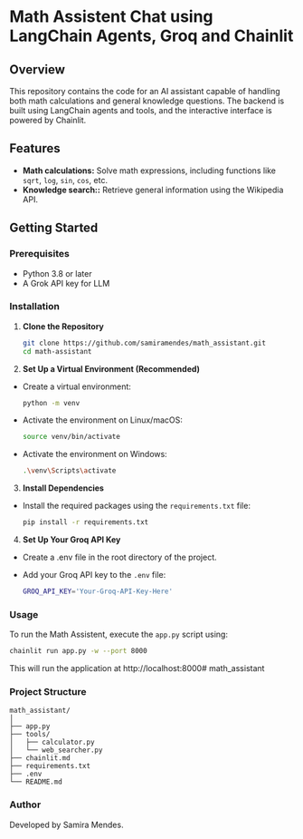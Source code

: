 # Math Assistent Chat using LangChain Agents, Groq and Chainlit

## Overview
This repository contains the code for an AI assistant capable of handling both math calculations and general knowledge questions. The backend is built using LangChain agents and tools, and the interactive interface is powered by Chainlit.

## Features

- **Math calculations:** Solve math expressions, including functions like `sqrt`, `log`, `sin`, `cos`, etc.
- **Knowledge search::** Retrieve general information using the Wikipedia API.


## Getting Started
### Prerequisites
- Python 3.8 or later
- A Grok API key for LLM

### Installation

1. **Clone the Repository**
   ```bash
   git clone https://github.com/samiramendes/math_assistant.git
   cd math-assistant
   ```
  
2. **Set Up a Virtual Environment (Recommended)**
* Create a virtual environment:

   ```bash
   python -m venv
   ```
* Activate the environment on Linux/macOS:

   ```bash
   source venv/bin/activate
   ```
* Activate the environment on Windows:

   ```bash
   .\venv\Scripts\activate
   ```
   

3. **Install Dependencies**
* Install the required packages using the `requirements.txt` file:

   ```bash
   pip install -r requirements.txt
   ```

4. **Set Up Your Groq API Key**
* Create a .env file in the root directory of the project.
* Add your Groq API key to the `.env` file:

   ```bash
   GROQ_API_KEY='Your-Groq-API-Key-Here'
   ```

### Usage
To run the Math Assistent, execute the `app.py` script using:
   ```bash
   chainlit run app.py -w --port 8000
```

This will run the application at  http://localhost:8000# math_assistant

### Project Structure

```
math_assistant/
│
├── app.py
├── tools/
│   ├── calculator.py
│   └── web_searcher.py
├── chainlit.md
├── requirements.txt
├── .env
└── README.md
```

### Author

Developed by Samira Mendes.
